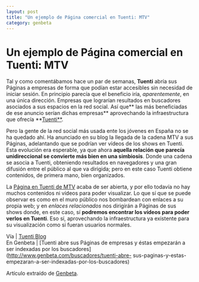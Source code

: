 ```yaml
---
layout: post
title: "Un ejemplo de Página comercial en Tuenti: MTV"
category: genbeta
---
```


# Un ejemplo de Página comercial en Tuenti: MTV

Tal y como comentábamos hace un par de semanas, **Tuenti** abría sus Páginas a
empresas de forma que podían estar accesibles sin necesidad de iniciar sesión.
En principio parecía que el beneficio iría, _aparentemente_, en una única
dirección. Empresas que lograrían resultados en buscadores asociados a sus
espacios en la red social. Así que** las más beneficiadas de ese anuncio
serían dichas empresas** aprovechando la infraestructura que ofrecía
**[Tuenti**](http://www.genbeta.com/productos/aplicaciones-sociales/tuenti).

Pero la gente de la red social más usada ente los jóvenes en España no se ha
quedado ahí. Ha anunciado en su blog la llegada de la cadena MTV a sus
Páginas, adelantando que se podrían ver vídeos de los shows en Tuenti. Esta
evolución era esperable, ya que ahora **aquella relación que parecía
unidireccional se convierte más bien en una simbiosis**. Donde una cadena se
asocia a Tuenti, obteniendo resultados en navegadores y una gran difusión
entre el público al que va dirigida; pero en este caso Tuenti obtiene
contenidos, de primera mano, bien organizados.

La [Página en Tuenti de MTV](http://www.tuenti.com/mtv) acaba de ser abierta,
y por ello todavía no hay muchos contenidos ni vídeos para poder visualizar.
Lo que sí que se puede observar es como en el muro público nos bombardean con
enlaces a su propia web; y en _enlaces relacionados_ nos dirigirán a Páginas
de sus shows donde, en este caso, sí **podremos encontrar los vídeos para
poder verlos en Tuenti**. Eso sí, aprovechando la infraestructura ya existente
para su visualización como si fueran usuarios normales.

Vía | [Tuenti Blog](http://blog.tuenti.com/mtv-entra-en-tuenti/)  
En Genbeta | [Tuenti abre sus Páginas de empresas y éstas empezarán a ser
indexadas por los buscadores](http://www.genbeta.com/buscadores/tuenti-abre-
sus-paginas-y-estas-empezaran-a-ser-indexadas-por-los-buscadores)

Artículo extraído de [Genbeta](http://www.genbeta.com).